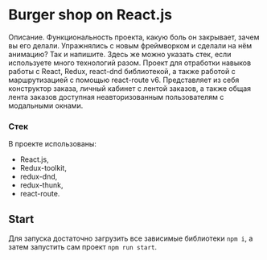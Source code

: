 # Burger shop on React.js

Описание. Функциональность проекта, какую боль он закрывает, зачем вы его делали. Упражнялись с новым фреймворком и сделали на нём анимацию? Так и напишите. Здесь же можно указать стек, если используете много технологий разом.
Проект для отработки навыков работы с React, Redux, react-dnd библиотекой, а также работой с маршрутизацией с помощью react-route v6.
Представляет из себя конструктор заказа, личный кабинет с лентой заказов, а также общая лента заказов доступная неавторизованным пользователям с модальными окнами.
### Стек
В проекте использованы:

* React.js,
* Redux-toolkit,
* redux-dnd,
* redux-thunk,
* react-route.

## Start
Для запуска достаточно загрузить все зависимые библиотеки `npm i`, а затем запустить сам проект `npm run start`.
